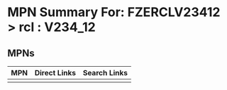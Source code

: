 



# MPN Summary For: FZERCLV23412 > rcl : V234_12

## MPNs
  

|MPN|Direct Links|Search Links|
| :--- | :--- | :--- |
||||
